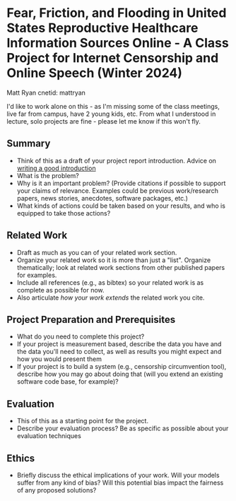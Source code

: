 # Fear, Friction, and Flooding in United States Reproductive Healthcare Information Sources Online - A Class Project for Internet Censorship and Online Speech (Winter 2024)

Matt Ryan cnetid: mattryan

I'd like to work alone on this - as I'm missing some of the class meetings, live far from campus, have 2 young kids, etc. From what I understood in lecture, solo projects are fine - please let me know if this won't fly. 

## Summary

-   Think of this as a draft of your project report introduction.
    Advice on [writing a good
    introduction](http://www-net.cs.umass.edu/kurose/writing/intro-style.html)
-   What is the problem?
-   Why is it an important problem? (Provide citations if possible to
    support your claims of relevance. Examples could be previous
    work/research papers, news stories, anecdotes, software packages,
    etc.)
-   What kinds of actions could be taken based on your results, and who
    is equipped to take those actions? 


## Related Work

-   Draft as much as you can of your related work section.
-   Organize your related work so it is more than just a "list". 
    Organize thematically; look at related work sections from other
    published papers for examples.
-   Include all references (e.g., as bibtex) so your related work is as
    complete as possible for now.
-   Also articulate *how your work extends* the related work you cite.

## Project Preparation and Prerequisites 

-   What do you need to complete this project?
-   If your project is measurement based, describe the data you have and
    the data you'll need to collect, as well as results you might expect
    and how you would present them
-   If your project is to build a system (e.g., censorship circumvention
    tool), describe how you may go about doing that (will you extend an
    existing software code base, for example)?

## Evaluation

-   This of this as a starting point for the project.
-   Describe your evaluation process? Be as specific as possible about
    your evaluation techniques

## Ethics

-   Briefly discuss the ethical implications of your work. Will your
    models suffer from any kind of bias? Will this potential bias impact
    the fairness of any proposed solutions?
